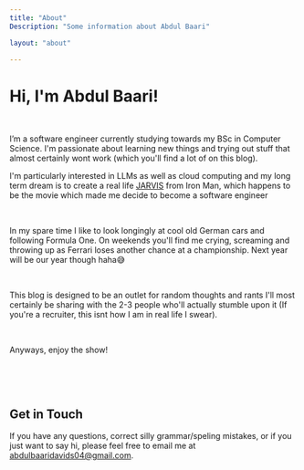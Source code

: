 ```yaml
---
title: "About"
Description: "Some information about Abdul Baari"

layout: "about"

---
```


# Hi, I'm Abdul Baari!
&nbsp;


I’m a software engineer currently studying towards my BSc in Computer Science. I'm passionate about learning new things and trying out stuff that almost certainly wont work (which you'll find a lot of on this blog).

 I'm particularly interested in LLMs as well as cloud computing and my long term dream is to create a real life [JARVIS](https://en.wikipedia.org/wiki/J.A.R.V.I.S.) from Iron Man, which happens to be the movie which made me decide to become a software engineer

&nbsp;

In my spare time I like to look longingly at cool old German cars and following Formula One. On weekends you'll find me crying, screaming and throwing up as Ferrari loses another chance at a championship. Next year will be our year though haha😅

&nbsp;

This blog is designed to be an outlet for random thoughts and rants I'll most certainly be sharing with the 2-3 people who'll actually stumble upon it (If you're a recruiter, this isnt how I am in real life I swear). 

&nbsp;

Anyways, enjoy the show!

&nbsp;



&nbsp;

## Get in Touch

If you have any questions, correct silly grammar/speling mistakes, or if you just want to say hi, 
please feel free to email me at [abdulbaaridavids04@gmail.com](mailto:abdulbaaridavids04@gmail.com).